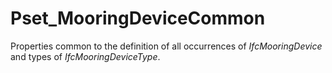 # Pset_MooringDeviceCommon

Properties common to the definition of all occurrences of _IfcMooringDevice_ and types of _IfcMooringDeviceType_.<!-- end of definition -->
